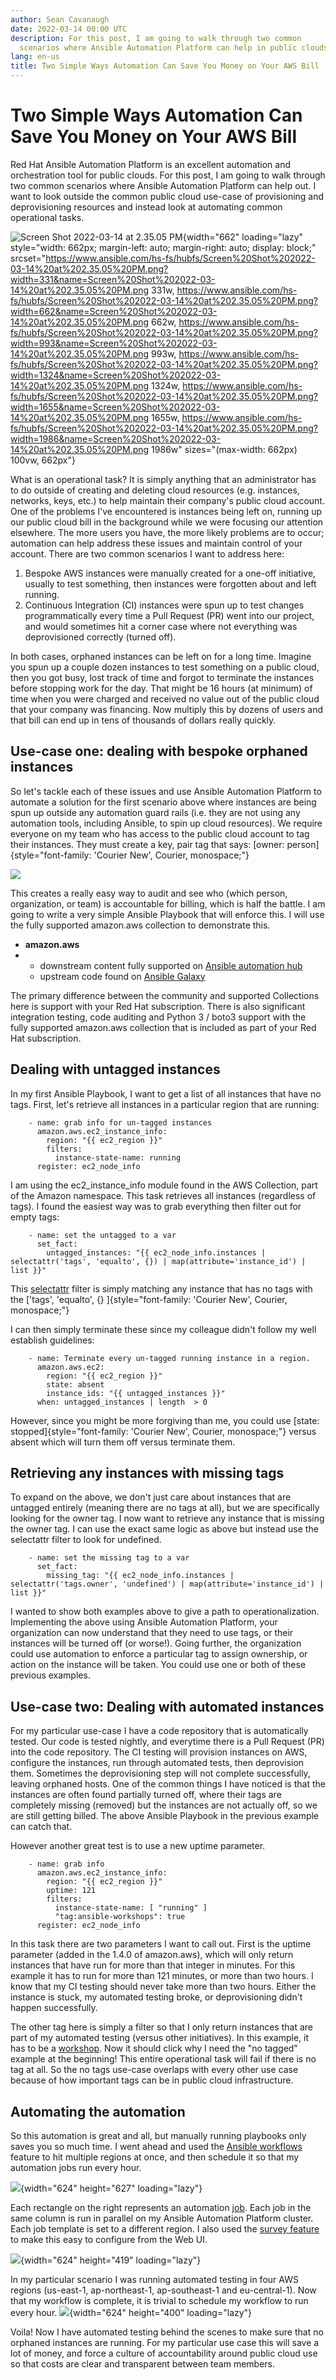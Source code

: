 ```yaml
---
author: Sean Cavanaugh
date: 2022-03-14 00:00 UTC
description: For this post, I am going to walk through two common
  scenarios where Ansible Automation Platform can help in public clouds.
lang: en-us
title: Two Simple Ways Automation Can Save You Money on Your AWS Bill
---
```


# Two Simple Ways Automation Can Save You Money on Your AWS Bill

Red Hat Ansible Automation Platform is an excellent automation and
orchestration tool for public clouds. For this post, I am going to walk
through two common scenarios where Ansible Automation Platform can help
out. I want to look outside the common public cloud use-case of
provisioning and deprovisioning resources and instead look at automating
common operational tasks.

![Screen Shot 2022-03-14 at 2.35.05
PM](https://www.ansible.com/hs-fs/hubfs/Screen%20Shot%202022-03-14%20at%202.35.05%20PM.png?width=662&name=Screen%20Shot%202022-03-14%20at%202.35.05%20PM.png){width="662"
loading="lazy"
style="width: 662px; margin-left: auto; margin-right: auto; display: block;"
srcset="https://www.ansible.com/hs-fs/hubfs/Screen%20Shot%202022-03-14%20at%202.35.05%20PM.png?width=331&name=Screen%20Shot%202022-03-14%20at%202.35.05%20PM.png 331w, https://www.ansible.com/hs-fs/hubfs/Screen%20Shot%202022-03-14%20at%202.35.05%20PM.png?width=662&name=Screen%20Shot%202022-03-14%20at%202.35.05%20PM.png 662w, https://www.ansible.com/hs-fs/hubfs/Screen%20Shot%202022-03-14%20at%202.35.05%20PM.png?width=993&name=Screen%20Shot%202022-03-14%20at%202.35.05%20PM.png 993w, https://www.ansible.com/hs-fs/hubfs/Screen%20Shot%202022-03-14%20at%202.35.05%20PM.png?width=1324&name=Screen%20Shot%202022-03-14%20at%202.35.05%20PM.png 1324w, https://www.ansible.com/hs-fs/hubfs/Screen%20Shot%202022-03-14%20at%202.35.05%20PM.png?width=1655&name=Screen%20Shot%202022-03-14%20at%202.35.05%20PM.png 1655w, https://www.ansible.com/hs-fs/hubfs/Screen%20Shot%202022-03-14%20at%202.35.05%20PM.png?width=1986&name=Screen%20Shot%202022-03-14%20at%202.35.05%20PM.png 1986w"
sizes="(max-width: 662px) 100vw, 662px"}

What is an operational task? It is simply anything that an administrator
has to do outside of creating and deleting cloud resources (e.g.
instances, networks, keys, etc.) to help maintain their company\'s
public cloud account. One of the problems I've encountered is instances
being left on, running up our public cloud bill in the background while
we were focusing our attention elsewhere. The more users you have, the
more likely problems are to occur; automation can help address these
issues and maintain control of your account. There are two common
scenarios I want to address here:

1.  Bespoke AWS instances were manually created for a one-off
    initiative, usually to test something, then instances were forgotten
    about and left running.
2.  Continuous Integration (CI) instances were spun up to test changes
    programmatically every time a Pull Request (PR) went into our
    project, and would sometimes hit a corner case where not everything
    was deprovisioned correctly (turned off).

In both cases, orphaned instances can be left on for a long time.
Imagine you spun up a couple dozen instances to test something on a
public cloud, then you got busy, lost track of time and forgot to
terminate the instances before stopping work for the day. That might be
16 hours (at minimum) of time when you were charged and received no
value out of the public cloud that your company was financing. Now
multiply this by dozens of users and that bill can end up in tens of
thousands of dollars really quickly.

## Use-case one: dealing with bespoke orphaned instances

So let\'s tackle each of these issues and use Ansible Automation
Platform to automate a solution for the first scenario above where
instances are being spun up outside any automation guard rails (i.e.
they are not using any automation tools, including Ansible, to spin up
cloud resources). We require everyone on my team who has access to the
public cloud account to tag their instances. They must create a key,
pair tag that says: [owner:
person]{style="font-family: 'Courier New', Courier, monospace;"}

![](https://lh5.googleusercontent.com/3JdrtaE0NU9JYnrGeUctR9Uj-YwGhvwGRFln5ISEW-qYhOyiHElLE0JUfZwp9LsZLValIGfJ9VZ11yJGYF6GLJihFTwUyGJzeojd11q7ASoWPYapPWCujSyQ1ffr4rQ7g0ekXHnS)

This creates a really easy way to audit and see who (which person,
organization, or team) is accountable for billing, which is half the
battle. I am going to write a very simple Ansible Playbook that will
enforce this. I will use the fully supported amazon.aws collection to
demonstrate this.  

-   **amazon.aws**
-   -   downstream content fully supported on [Ansible automation
        hub](https://cloud.redhat.com/ansible/automation-hub/repo/published/amazon/aws)
    -   upstream code found on [Ansible
        Galaxy](https://galaxy.ansible.com/amazon/aws)

The primary difference between the community and supported Collections
here is support with your Red Hat subscription. There is also
significant integration testing, code auditing and Python 3 / boto3
support with the fully supported amazon.aws collection that is included
as part of your Red Hat subscription.

## Dealing with untagged instances

In my first Ansible Playbook, I want to get a list of all instances that
have no tags. First, let\'s retrieve all instances in a particular
region that are running:

``` 
    - name: grab info for un-tagged instances
      amazon.aws.ec2_instance_info:
        region: "{{ ec2_region }}"
        filters:
          instance-state-name: running
      register: ec2_node_info
```

I am using the ec2_instance_info module found in the AWS Collection,
part of the Amazon namespace. This task retrieves all instances
(regardless of tags). I found the easiest way was to grab everything
then filter out for empty tags:

``` 
    - name: set the untagged to a var
      set_fact:
        untagged_instances: "{{ ec2_node_info.instances | selectattr('tags', 'equalto', {}) | map(attribute='instance_id') | list }}"
```

This
[selectattr](https://docs.ansible.com/ansible/latest/user_guide/complex_data_manipulation.html#data-manipulation)
filter is simply matching any instance that has no tags with the
[\'tags\', \'equalto\',
{} ]{style="font-family: 'Courier New', Courier, monospace;"}

I can then simply terminate these since my colleague didn't follow my
well establish guidelines:

``` 
    - name: Terminate every un-tagged running instance in a region.
      amazon.aws.ec2:
        region: "{{ ec2_region }}"
        state: absent
        instance_ids: "{{ untagged_instances }}"
      when: untagged_instances | length  > 0
```

However, since you might be more forgiving than me, you could use
[state:
stopped]{style="font-family: 'Courier New', Courier, monospace;"} versus
absent which will turn them off versus terminate them.

## Retrieving any instances with missing tags

To expand on the above, we don't just care about instances that are
untagged entirely (meaning there are no tags at all), but we are
specifically looking for the owner tag. I now want to retrieve any
instance that is missing the owner tag. I can use the exact same logic
as above but instead use the selectattr filter to look for undefined. 

``` 
    - name: set the missing tag to a var
      set_fact:
        missing_tag: "{{ ec2_node_info.instances | selectattr('tags.owner', 'undefined') | map(attribute='instance_id') | list }}"
```

I wanted to show both examples above to give a path to
operationalization. Implementing the above using Ansible Automation
Platform, your organization can now understand that they need to use
tags, or their instances will be turned off (or worse!). Going further,
the organization could use automation to enforce a particular tag to
assign ownership, or action on the instance will be taken. You could use
one or both of these previous examples.

## Use-case two: Dealing with automated instances

For my particular use-case I have a code repository that is
automatically tested. Our code is tested nightly, and everytime there is
a Pull Request (PR) into the code repository. The CI testing will
provision instances on AWS, configure the instances, run through
automated tests, then deprovision them. Sometimes the deprovisioning
step will not complete successfully, leaving orphaned hosts. One of the
common things I have noticed is that the instances are often found
partially turned off, where their tags are completely missing (removed)
but the instances are not actually off, so we are still getting billed.
The above Ansible Playbook in the previous example can catch that.

However another great test is to use a new uptime parameter.

``` 
    - name: grab info
      amazon.aws.ec2_instance_info:
        region: "{{ ec2_region }}"
        uptime: 121
        filters:
          instance-state-name: [ "running" ]
          "tag:ansible-workshops": true
      register: ec2_node_info
```

In this task there are two parameters I want to call out. First is the
uptime parameter (added in the 1.4.0 of amazon.aws), which will only
return instances that have run for more than that integer in minutes.
For this example it has to run for more than 121 minutes, or more than
two hours. I know that my CI testing should never take more than two
hours. Either the instance is stuck, my automated testing broke, or
deprovisioning didn't happen successfully.

The other tag here is simply a filter so that I only return instances
that are part of my automated testing (versus other initiatives). In
this example, it has to be a
[workshop](https://github.com/ansible/workshops). Now it should click
why I need the "no tagged" example at the beginning! This entire
operational task will fail if there is no tag at all. So the no tags
use-case overlaps with every other use case because of how important
tags can be in public cloud infrastructure. 

## Automating the automation

So this automation is great and all, but manually running playbooks only
saves you so much time. I went ahead and used the [Ansible
workflows](https://docs.ansible.com/ansible-tower/latest/html/userguide/workflows.html)
feature to hit multiple regions at once, and then schedule it so that my
automation jobs run every hour.

![](https://lh4.googleusercontent.com/vJ_MBsCQts9wENjpcgythZl6sVuIF-wfXKZlh9WJOHcFhEI__2IJRk5tb0gCqicYjyMB_IBl9K_Sape_Q8xZ6_Rarb8LhWqkgBVl_zMQvFQS4GNuWj2lCEio_CkDqaRcmQ6Z9seb){width="624"
height="627" loading="lazy"}

Each rectangle on the right represents an automation
[job](https://docs.ansible.com/ansible-tower/latest/html/userguide/job_templates.html).
Each job in the same column is run in parallel on my Ansible Automation
Platform cluster. Each job template is set to a different region. I also
used the [survey
feature](https://docs.ansible.com/ansible-tower/latest/html/userguide/job_templates.html#surveys)
to make this easy to configure from the Web UI.

![](https://lh5.googleusercontent.com/JKwTKK8Kf78EER1THbTRR-jGMNBiLMun91vTcLSqmVWCW9n0AHiZVIu8YURNBJtMB1CtouP04FsoWeOO1ADNINZUoqK6CaSqwjSIv2gyTWyuNA4jwszmN2VJeXpPsjaAMpAWA_tL){width="624"
height="419" loading="lazy"}

In my particular scenario I was running automated testing in four AWS
regions (us-east-1, ap-northeast-1, ap-southeast-1 and eu-central-1).
Now that my workflow is complete, it is trivial to schedule my workflow
to run every hour.
![](https://lh5.googleusercontent.com/m-fb4eQq7_WBwbZlGldD8TtBPuUhRzW1cDLiWCmUkleDGiGB__ew1spKeAi0i1prMWcSzaL_CbEsZnwATs0jkgL2KK5UGmeDi3Hnxsu76dssYcSzUsRziWZHZsvEpG-phMdTHf3t){width="624"
height="400" loading="lazy"}

Voila! Now I have automated testing behind the scenes to make sure that
no orphaned instances are running. For my particular use case this will
save a lot of money, and force a culture of accountability around public
cloud use so that costs are clear and transparent between team
members.  
